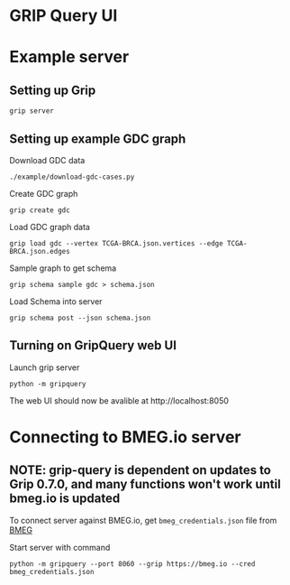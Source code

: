 
# GRIP Query UI


# Example server

## Setting up Grip

```
grip server
```

## Setting up example GDC graph

Download GDC data
```
./example/download-gdc-cases.py
```

Create GDC graph
```
grip create gdc
```

Load GDC graph data
```
grip load gdc --vertex TCGA-BRCA.json.vertices --edge TCGA-BRCA.json.edges
```

Sample graph to get schema
```
grip schema sample gdc > schema.json
```

Load Schema into server
```
grip schema post --json schema.json
```

## Turning on GripQuery web UI
Launch grip server
```
python -m gripquery
```

The web UI should now be avalible at http://localhost:8050

# Connecting to BMEG.io server

## NOTE: grip-query is dependent on updates to Grip 0.7.0, and many functions won't work until bmeg.io is updated

To connect server against BMEG.io, get `bmeg_credentials.json` file from [BMEG](https://bmeg.io/analyze/access)

Start server with command
```
python -m gripquery --port 8060 --grip https://bmeg.io --cred bmeg_credentials.json
```
